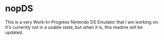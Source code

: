 # nopDS
This is a very Work-In-Progress Nintendo DS Emulator that I am working on.  It's currently not in a usable state, but when it is, this readme will be updated.
